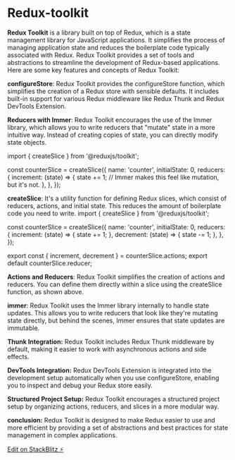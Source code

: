 # Redux-toolkit

**Redux Toolkit** is a library built on top of Redux, which is a state management library for JavaScript applications.
It simplifies the process of managing application state and reduces the boilerplate code typically associated with Redux. 
Redux Toolkit provides a set of tools and abstractions to streamline the development of Redux-based applications.
Here are some key features and concepts of Redux Toolkit:

**configureStore**: Redux Toolkit provides the configureStore function, which simplifies the creation of a Redux store with sensible defaults.
It includes built-in support for various Redux middleware like Redux Thunk and Redux DevTools Extension.

**Reducers with Immer**: Redux Toolkit encourages the use of the Immer library, which allows you to write reducers that "mutate" state in a more intuitive way. 
Instead of creating copies of state, you can directly modify state objects.

import { createSlice } from '@reduxjs/toolkit';

const counterSlice = createSlice({
  name: 'counter',
  initialState: 0,
  reducers: {
    increment: (state) => {
      state += 1; // Immer makes this feel like mutation, but it's not.
    },
  },
});

**createSlice**: It's a utility function for defining Redux slices, which consist of reducers, actions, and initial state.
This reduces the amount of boilerplate code you need to write.
import { createSlice } from '@reduxjs/toolkit';

const counterSlice = createSlice({
  name: 'counter',
  initialState: 0,
  reducers: {
    increment: (state) => {
      state += 1;
    },
    decrement: (state) => {
      state -= 1;
    },
  },
});

export const { increment, decrement } = counterSlice.actions;
export default counterSlice.reducer;

**Actions and Reducers**: Redux Toolkit simplifies the creation of actions and reducers. 
You can define them directly within a slice using the createSlice function, as shown above.

**immer**: Redux Toolkit uses the Immer library internally to handle state updates. 
This allows you to write reducers that look like they're mutating state directly, but behind the scenes, Immer ensures that state updates are immutable.

**Thunk Integration:** Redux Toolkit includes Redux Thunk middleware by default, making it easier to work with asynchronous actions and side effects.

**DevTools Integration:** Redux DevTools Extension is integrated into the development setup automatically when you use configureStore, enabling you to inspect and debug your Redux store easily.

**Structured Project Setup:** Redux Toolkit encourages a structured project setup by organizing actions, reducers, and slices in a more modular way.


**conclusion:** Redux Toolkit is designed to make Redux easier to use and more efficient by providing a set of abstractions and best practices for state management in complex applications.

[Edit on StackBlitz ⚡️](https://stackblitz.com/edit/stackblitz-starters-ne2nnf)
